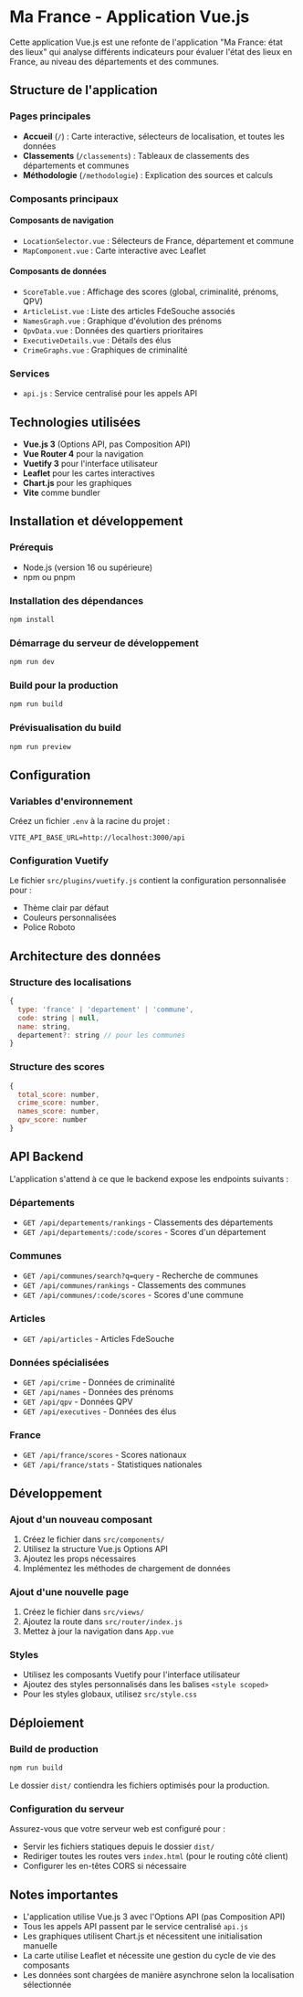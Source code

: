 # Ma France - Application Vue.js

Cette application Vue.js est une refonte de l'application "Ma France: état des lieux" qui analyse différents indicateurs pour évaluer l'état des lieux en France, au niveau des départements et des communes.

## Structure de l'application

### Pages principales
- **Accueil** (`/`) : Carte interactive, sélecteurs de localisation, et toutes les données
- **Classements** (`/classements`) : Tableaux de classements des départements et communes
- **Méthodologie** (`/methodologie`) : Explication des sources et calculs

### Composants principaux

#### Composants de navigation
- `LocationSelector.vue` : Sélecteurs de France, département et commune
- `MapComponent.vue` : Carte interactive avec Leaflet

#### Composants de données
- `ScoreTable.vue` : Affichage des scores (global, criminalité, prénoms, QPV)
- `ArticleList.vue` : Liste des articles FdeSouche associés
- `NamesGraph.vue` : Graphique d'évolution des prénoms
- `QpvData.vue` : Données des quartiers prioritaires
- `ExecutiveDetails.vue` : Détails des élus
- `CrimeGraphs.vue` : Graphiques de criminalité

### Services
- `api.js` : Service centralisé pour les appels API

## Technologies utilisées

- **Vue.js 3** (Options API, pas Composition API)
- **Vue Router 4** pour la navigation
- **Vuetify 3** pour l'interface utilisateur
- **Leaflet** pour les cartes interactives
- **Chart.js** pour les graphiques
- **Vite** comme bundler

## Installation et développement

### Prérequis
- Node.js (version 16 ou supérieure)
- npm ou pnpm

### Installation des dépendances
```bash
npm install
```

### Démarrage du serveur de développement
```bash
npm run dev
```

### Build pour la production
```bash
npm run build
```

### Prévisualisation du build
```bash
npm run preview
```

## Configuration

### Variables d'environnement
Créez un fichier `.env` à la racine du projet :
```env
VITE_API_BASE_URL=http://localhost:3000/api
```

### Configuration Vuetify
Le fichier `src/plugins/vuetify.js` contient la configuration personnalisée pour :
- Thème clair par défaut
- Couleurs personnalisées
- Police Roboto

## Architecture des données

### Structure des localisations
```javascript
{
  type: 'france' | 'departement' | 'commune',
  code: string | null,
  name: string,
  departement?: string // pour les communes
}
```

### Structure des scores
```javascript
{
  total_score: number,
  crime_score: number,
  names_score: number,
  qpv_score: number
}
```

## API Backend

L'application s'attend à ce que le backend expose les endpoints suivants :

### Départements
- `GET /api/departements/rankings` - Classements des départements
- `GET /api/departements/:code/scores` - Scores d'un département

### Communes
- `GET /api/communes/search?q=query` - Recherche de communes
- `GET /api/communes/rankings` - Classements des communes
- `GET /api/communes/:code/scores` - Scores d'une commune

### Articles
- `GET /api/articles` - Articles FdeSouche

### Données spécialisées
- `GET /api/crime` - Données de criminalité
- `GET /api/names` - Données des prénoms
- `GET /api/qpv` - Données QPV
- `GET /api/executives` - Données des élus

### France
- `GET /api/france/scores` - Scores nationaux
- `GET /api/france/stats` - Statistiques nationales

## Développement

### Ajout d'un nouveau composant
1. Créez le fichier dans `src/components/`
2. Utilisez la structure Vue.js Options API
3. Ajoutez les props nécessaires
4. Implémentez les méthodes de chargement de données

### Ajout d'une nouvelle page
1. Créez le fichier dans `src/views/`
2. Ajoutez la route dans `src/router/index.js`
3. Mettez à jour la navigation dans `App.vue`

### Styles
- Utilisez les composants Vuetify pour l'interface utilisateur
- Ajoutez des styles personnalisés dans les balises `<style scoped>`
- Pour les styles globaux, utilisez `src/style.css`

## Déploiement

### Build de production
```bash
npm run build
```

Le dossier `dist/` contiendra les fichiers optimisés pour la production.

### Configuration du serveur
Assurez-vous que votre serveur web est configuré pour :
- Servir les fichiers statiques depuis le dossier `dist/`
- Rediriger toutes les routes vers `index.html` (pour le routing côté client)
- Configurer les en-têtes CORS si nécessaire

## Notes importantes

- L'application utilise Vue.js 3 avec l'Options API (pas Composition API)
- Tous les appels API passent par le service centralisé `api.js`
- Les graphiques utilisent Chart.js et nécessitent une initialisation manuelle
- La carte utilise Leaflet et nécessite une gestion du cycle de vie des composants
- Les données sont chargées de manière asynchrone selon la localisation sélectionnée
